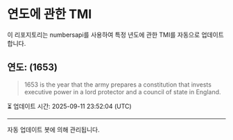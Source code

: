
# 연도에 관한 TMI

이 리포지토리는 numbersapi를 사용하여 특정 년도에 관한 TMI를 자동으로 업데이트합니다.

## 연도: (1653)
> 1653 is the year that the army prepares a constitution that invests executive power in a lord protector and a council of state in England.

⏳ 업데이트 시간: 2025-09-11 23:52:04 (UTC)

---
자동 업데이트 봇에 의해 관리됩니다.
